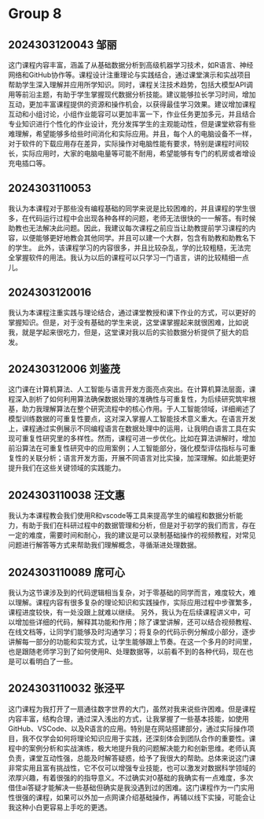 # Group 8
## 2024303120043 邹丽

这门课程内容丰富，涵盖了从基础数据分析到高级机器学习技术，如R语言、神经网络和GitHub协作等。课程设计注重理论与实践结合，通过课堂演示和实战项目帮助学生深入理解并应用所学知识。同时，课程关注技术趋势，包括大模型API调用等前沿主题，有助于学生掌握现代数据分析技能。建议能够拉长学习时间，增加互动，更加丰富课程提供的资源和操作机会，以获得最佳学习效果。建议增加课程互动和小组讨论，小组作业能容可以更加丰富一下，作业任务更加多元，并且结合专业知识进行个性化的作业设计，充分发挥学生的主观能动性，但是课堂欸容有些难理解，希望能够多给些时间消化和实际应用。并且，每个人的电脑设备不一样，对于软件的下载应用存在差异，实际操作对电脑性能有要求，特别是课程时间较长，实际应用时，大家的电脑电量等可能不耐用，希望能够有专门的机房或者增设充电插口等。

## 2024303110053

我认为本课程对于那些没有编程基础的同学来说是比较困难的，并且课程的学生很多，在代码运行过程中会出现各种各样的问题，老师无法很快的一一解答。有时候助教也无法解决此问题。因此，我建议每次课程之前应当让助教提前学习课程的内容，以便能够更好地教会其他同学。并且可以建一个大群，包含有助教和助教名下的学生。
此外，该课程学习的内容很多，并且比较杂乱，学的比较粗糙，无法完全掌握软件的用法。我认为以后的课程可以只学习一门语言，讲的比较精细一点儿。

## 2024303120016

我认为本课程注重实践与理论结合，通过课堂教授和课下作业的方式，可以更好的掌握知识。但是，对于没有基础的学生来说，这堂课掌握起来就很困难，比如说我，就是学起来很吃力，但是，这堂课对我以后的实验数据分析提供了挺大的启发。

## 202430312006 刘鉴茂

这门课在计算机算法、人工智能与语言开发方面亮点突出。在计算机算法层面，课程深入剖析了如何利用算法确保数据处理的准确性与可重复性，为后续研究筑牢根基，助力我理解算法在整个研究流程中的核心作用。于人工智能领域，详细阐述了模型训练数据的可重复性要点，这对深入掌握人工智能技术意义重大。在语言开发上，课程通过实例展示不同编程语言在数据处理中的运用，让我明白语言工具在实现可重复性研究里的多样性。然而，课程可进一步优化。比如在算法讲解时，增加前沿算法在可重复性研究中的应用案例；人工智能部分，强化模型评估指标与可重复性的关联分析；语言开发方面，开展不同语言对比实操，加深理解。如此能更好提升我们在这些关键领域的实践能力。

## 2024303110038 汪文惠

我认为本课程教会我们使用R和vscode等工具来提高学生的编程和数据分析能力，有助于我们在科研过程中的数据管理和分析，但是对于初学的我们而言，存在一定的难度，需要时间和耐心，我的建议是可以录制基础操作的视频教程，对常见问题进行解答等方式来帮助我们理解概念，寻循渐进处理数据。

## 2024303110089 席可心

我认为这节课涉及到的代码逻辑相当复杂，对于零基础的同学而言，难度较大，难以理解。课程内容有很多复杂的理论知识和实践操作，实际应用过程中步骤繁多，课程进度较快，有一处没跟上就难以继续。
另外，我认为在后续课程讲义中，可以增加些详细的代码，解释其功能和作用；除了课堂讲解，还可以结合视频教程、在线文档等，让同学们能够及时沟通学习；将复杂的代码示例分解成小部分，逐步讲解每一部分的功能和实现方式，让学生能够跟上节奏。在这一个多月的时间里，也是跟随老师学习到了如何使用R、处理数据等，以前看不到的各种代码，现在也是可以看明白了一些。

## 2024303110032 张泾平

这门课程为我打开了一扇通往数字世界的大门，虽然对我来说些许困难。但是课程内容丰富，结构合理，通过深入浅出的方式，让我掌握了一些基本技能，如使用GitHub、VSCode、以及R语言的应用。特别是在网站搭建部分，通过实际操作项目，我不仅学会如何将理论知识应用于实践，还深刻体会到团队合作的重要性。课程中的案例分析和实战演练，极大地提升我的问题解决能力和创新思维。老师认真负责，课堂互动性强，总能及时解答疑惑，给予了我很大的帮助。总体来说这门课非常实用且富有挑战性，它不仅可以增强专业技能，也可以激发对数据科学领域的浓厚兴趣，有着很强的的指导意义。不过确实对0基础的我确实有一点难度，多次借住ai答疑才能解决一些基础但确实是我没遇到过的困难。这门课程作为一门实用性很强的课程，如果可以外加一点网课介绍基础操作，再辅以线下实操，可能会让我这种小白更容易上手吃的更透。
